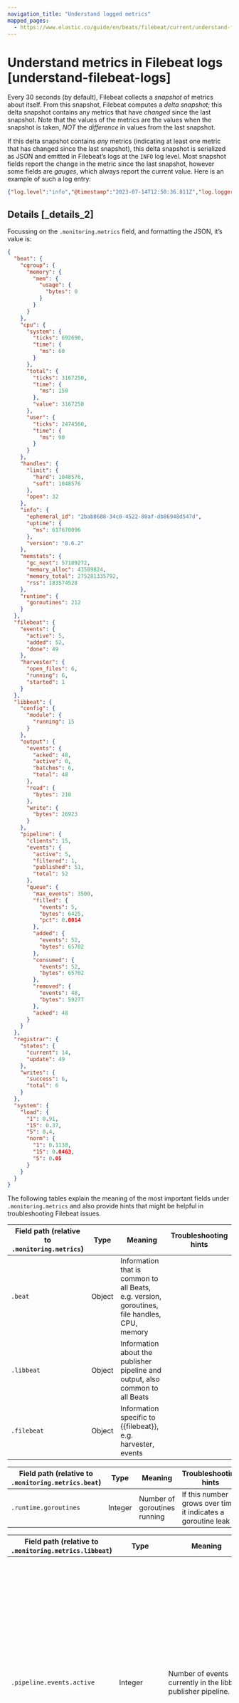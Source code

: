 ```yaml
---
navigation_title: "Understand logged metrics"
mapped_pages:
  - https://www.elastic.co/guide/en/beats/filebeat/current/understand-filebeat-logs.html
---
```


# Understand metrics in Filebeat logs [understand-filebeat-logs]


Every 30 seconds (by default), Filebeat collects a *snapshot* of metrics about itself. From this snapshot, Filebeat computes a *delta snapshot*; this delta snapshot contains any metrics that have *changed* since the last snapshot. Note that the values of the metrics are the values when the snapshot is taken, *NOT* the *difference* in values from the last snapshot.

If this delta snapshot contains *any* metrics (indicating at least one metric that has changed since the last snapshot), this delta snapshot is serialized as JSON and emitted in Filebeat’s logs at the `INFO` log level. Most snapshot fields report the change in the metric since the last snapshot, however some fields are *gauges*, which always report the current value. Here is an example of such a log entry:

```json
{"log.level":"info","@timestamp":"2023-07-14T12:50:36.811Z","log.logger":"monitoring","log.origin":{"file.name":"log/log.go","file.line":187},"message":"Non-zero metrics in the last 30s","service.name":"filebeat","monitoring":{"metrics":{"beat":{"cgroup":{"memory":{"mem":{"usage":{"bytes":0}}}},"cpu":{"system":{"ticks":692690,"time":{"ms":60}},"total":{"ticks":3167250,"time":{"ms":150},"value":3167250},"user":{"ticks":2474560,"time":{"ms":90}}},"handles":{"limit":{"hard":1048576,"soft":1048576},"open":32},"info":{"ephemeral_id":"2bab8688-34c0-4522-80af-db86948d547d","uptime":{"ms":617670096},"version":"8.6.2"},"memstats":{"gc_next":57189272,"memory_alloc":43589824,"memory_total":275281335792,"rss":183574528},"runtime":{"goroutines":212}},"filebeat":{"events":{"active":5,"added":52,"done":49},"harvester":{"open_files":6,"running":6,"started":1}},"libbeat":{"config":{"module":{"running":15}},"output":{"events":{"acked":48,"active":0,"batches":6,"total":48},"read":{"bytes":210},"write":{"bytes":26923}},"pipeline":{"clients":15,"events":{"active":5,"filtered":1,"published":51,"total":52},"queue":{"max_events":3500,"filled":{"events":5,"bytes":6425,"pct":0.0014},"added":{"events":52,"bytes":65702},"consumed":{"events":52,"bytes":65702},"removed":{"events":48,"bytes":59277},"acked":48}}},"registrar":{"states":{"current":14,"update":49},"writes":{"success":6,"total":6}},"system":{"load":{"1":0.91,"15":0.37,"5":0.4,"norm":{"1":0.1138,"15":0.0463,"5":0.05}}}},"ecs.version":"1.6.0"}}
```


## Details [_details_2]

Focussing on the `.monitoring.metrics` field, and formatting the JSON, it’s value is:

```json
{
  "beat": {
    "cgroup": {
      "memory": {
        "mem": {
          "usage": {
            "bytes": 0
          }
        }
      }
    },
    "cpu": {
      "system": {
        "ticks": 692690,
        "time": {
          "ms": 60
        }
      },
      "total": {
        "ticks": 3167250,
        "time": {
          "ms": 150
        },
        "value": 3167250
      },
      "user": {
        "ticks": 2474560,
        "time": {
          "ms": 90
        }
      }
    },
    "handles": {
      "limit": {
        "hard": 1048576,
        "soft": 1048576
      },
      "open": 32
    },
    "info": {
      "ephemeral_id": "2bab8688-34c0-4522-80af-db86948d547d",
      "uptime": {
        "ms": 617670096
      },
      "version": "8.6.2"
    },
    "memstats": {
      "gc_next": 57189272,
      "memory_alloc": 43589824,
      "memory_total": 275281335792,
      "rss": 183574528
    },
    "runtime": {
      "goroutines": 212
    }
  },
  "filebeat": {
    "events": {
      "active": 5,
      "added": 52,
      "done": 49
    },
    "harvester": {
      "open_files": 6,
      "running": 6,
      "started": 1
    }
  },
  "libbeat": {
    "config": {
      "module": {
        "running": 15
      }
    },
    "output": {
      "events": {
        "acked": 48,
        "active": 0,
        "batches": 6,
        "total": 48
      },
      "read": {
        "bytes": 210
      },
      "write": {
        "bytes": 26923
      }
    },
    "pipeline": {
      "clients": 15,
      "events": {
        "active": 5,
        "filtered": 1,
        "published": 51,
        "total": 52
      },
      "queue": {
        "max_events": 3500,
        "filled": {
          "events": 5,
          "bytes": 6425,
          "pct": 0.0014
        },
        "added": {
          "events": 52,
          "bytes": 65702
        },
        "consumed": {
          "events": 52,
          "bytes": 65702
        },
        "removed": {
          "events": 48,
          "bytes": 59277
        },
        "acked": 48
      }
    }
  },
  "registrar": {
    "states": {
      "current": 14,
      "update": 49
    },
    "writes": {
      "success": 6,
      "total": 6
    }
  },
  "system": {
    "load": {
      "1": 0.91,
      "15": 0.37,
      "5": 0.4,
      "norm": {
        "1": 0.1138,
        "15": 0.0463,
        "5": 0.05
      }
    }
  }
}
```

The following tables explain the meaning of the most important fields under `.monitoring.metrics` and also provide hints that might be helpful in troubleshooting Filebeat issues.

| Field path (relative to `.monitoring.metrics`) | Type | Meaning | Troubleshooting hints |
| --- | --- | --- | --- |
| `.beat` | Object | Information that is common to all Beats, e.g. version, goroutines, file handles, CPU, memory |  |
| `.libbeat` | Object | Information about the publisher pipeline and output, also common to all Beats |  |
| `.filebeat` | Object | Information specific to {{filebeat}}, e.g. harvester, events |  |

| Field path (relative to `.monitoring.metrics.beat`) | Type | Meaning | Troubleshooting hints |
| --- | --- | --- | --- |
| `.runtime.goroutines` | Integer | Number of goroutines running | If this number grows over time, it indicates a goroutine leak |

| Field path (relative to `.monitoring.metrics.libbeat`) | Type | Meaning | Troubleshooting hints |
| --- | --- | --- | --- |
| `.pipeline.events.active` | Integer | Number of events currently in the libbeat publisher pipeline. | If this number grows over time, it may indicate that Filebeat is producing events faster than the output can consume them. Consider increasing the number of output workers (if this setting is supported by the output; {{es}} and {{ls}} outputs support this setting). The pipeline includes events currently being processed as well as events in the queue. So this metric can sometimes end up slightly higher than the queue size. If this metric reaches the maximum queue size (`queue.mem.events` for the in-memory queue), it almost certainly indicates backpressure on Filebeat, implying that Filebeat may need to temporarily stop ingesting more events from the source until this backpressure is relieved. |
| `.output.events.total` | Integer | Number of events currently being processed by the output. | If this number grows over time, it may indicate that the output destination (e.g. {{ls}} pipeline or {{es}} cluster) is not able to accept events at the same or faster rate than what Filebeat is sending to it. |
| `.output.events.acked` | Integer | Number of events acknowledged by the output destination. | Generally, we want this number to be the same as `.output.events.total` as this indicates that the output destination has reliably received all the events sent to it. |
| `.output.events.failed` | Integer | Number of events that Filebeat tried to send to the output destination, but the destination failed to receive them. | Generally, we want this field to be absent or its value to be zero. When the value is greater than zero, it’s useful to check Filebeat’s logs right before this log entry’s `@timestamp` to see if there are any connectivity issues with the output destination. Note that failed events are not lost or dropped; they will be sent back to the publisher pipeline for retrying later. |
| `.output.events.dropped` | Integer | Number of events that Filebeat gave up sending to the output destination because of a permanent (non-retryable) error. | `.output.events.dead_letter` |
| Integer | Number of events that Filebeat successfully sent to a configured dead letter index after they failed to ingest in the primary index. | `.output.write.latency` | Object |

| Field path (relative to `.monitoring.metrics.libbeat.pipeline`) | Type | Meaning | Troubleshooting hints |
| --- | --- | --- | --- |
| `.queue.max_events` | Integer (gauge) | The queue’s maximum event count if it has one, otherwise zero. | `.queue.max_bytes` |
| Integer (gauge) | The queue’s maximum byte count if it has one, otherwise zero. | `.queue.filled.events` | Integer (gauge) |
| Number of events currently stored by the queue. |  | `.queue.filled.bytes` | Integer (gauge) |
| Number of bytes currently stored by the queue. |  | `.queue.filled.pct` | Float (gauge) |
| How full the queue is relative to its maximum size, as a fraction from 0 to 1. | Low throughput while `queue.filled.pct` is low means congestion in the input. Low throughput while `queue.filled.pct` is high means congestion in the output. | `.queue.added.events` | Integer |
| Number of events added to the queue by input workers. |  | `.queue.added.bytes` | Integer |
| Number of bytes added to the queue by input workers. |  | `.queue.consumed.events` | Integer |
| Number of events sent to output workers. |  | `.queue.consumed.bytes` | Integer |
| Number of bytes sent to output workers. |  | `.queue.removed.events` | Integer |
| Number of events removed from the queue after being processed by output workers. |  | `.queue.removed.bytes` | Integer |

When using the memory queue, byte metrics are only set if the output supports them. Currently only the Elasticsearch output supports byte metrics.

| Field path (relative to `.monitoring.metrics.filebeat`) | Type | Meaning | Troubleshooting hints |
| --- | --- | --- | --- |
| `.events.active` | Integer | Number of events being actively processed by {{filebeat}} (including events {{filebeat}} has already sent to the libbeat publisher pipeline, but not including events the pipeline has sent to the output). | If this number grows over time, it may indicate that {{filebeat}} inputs are harvesting events too fast for the pipeline and output to keep up. |


## Useful commands [_useful_commands]


### Parse monitoring metrics from unstructured Filebeat logs [_parse_monitoring_metrics_from_unstructured_filebeat_logs]

For Filebeat versions that emit unstructured logs, the following script can be used to parse monitoring metrics from such logs: [https://github.com/elastic/beats/blob/main/script/metrics_from_log_file.sh](https://github.com/elastic/beats/blob/main/script/metrics_from_log_file.sh).


### Check if {{filebeat}} is processing events [_check_if_filebeat_is_processing_events]

```
$ cat beat.log | jq -r '[.["@timestamp"],.monitoring.metrics.filebeat.events.active,.monitoring.metrics.libbeat.pipeline.events.active,.monitoring.metrics.libbeat.output.events.total,.monitoring.metrics.libbeat.output.events.acked,.monitoring.metrics.libbeat.output.events.failed//0] | @tsv' | sort
```

Example output:

```
2023-07-14T11:24:36.811Z	1	1	38033	38033	0
2023-07-14T11:25:06.811Z	1	1	17	17	0
2023-07-14T11:25:36.812Z	1	1	16	16	0
2023-07-14T11:26:06.811Z	1	1	17	17	0
2023-07-14T11:26:36.811Z	2	2	21	21	0
2023-07-14T11:27:06.812Z	1	1	18	18	0
2023-07-14T11:27:36.811Z	1	1	17	17	0
2023-07-14T11:28:06.811Z	1	1	18	18	0
2023-07-14T11:28:36.811Z	1	1	16	16	0
2023-07-14T11:37:06.811Z	1	1	270	270	0
2023-07-14T11:37:36.811Z	1	1	16	16	0
2023-07-14T11:38:06.811Z	1	1	17	17	0
2023-07-14T11:38:36.811Z	1	1	16	16	0
2023-07-14T11:41:36.811Z	3	3	323	323	0
2023-07-14T11:42:06.811Z	3	3	17	17	0
2023-07-14T11:42:36.812Z	4	4	18	18	0
2023-07-14T11:43:06.811Z	4	4	17	17	0
2023-07-14T11:43:36.811Z	2	2	17	17	0
2023-07-14T11:47:06.811Z	0	0	117	117	0
2023-07-14T11:47:36.811Z	2	2	14	14	0
2023-07-14T11:48:06.811Z	3	3	17	17	0
2023-07-14T11:48:36.811Z	2	2	17	17	0
2023-07-14T12:49:36.811Z	3	3	2008	1960	48
2023-07-14T12:50:06.812Z	2	2	18	18	0
2023-07-14T12:50:36.811Z	5	5	48	48	0
```

The columns here are:

1. `.@timestamp`
2. `.monitoring.metrics.filebeat.events.active`
3. `.monitoring.metrics.libbeat.pipeline.events.active`
4. `.monitoring.metrics.libbeat.output.events.total`
5. `.monitoring.metrics.libbeat.output.events.acked`
6. `.monitoring.metrics.libbeat.output.events.failed`

